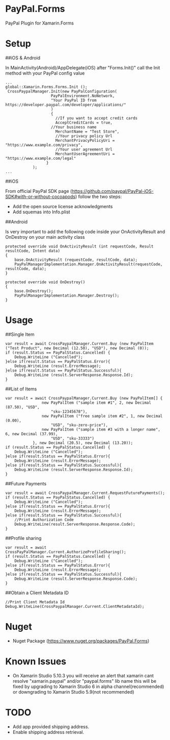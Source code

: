 # PayPal.Forms
PayPal Plugin for Xamarin.Forms

# Setup

##iOS & Android

In MainActivity(Android)/AppDelegate(iOS) after "Forms.Init()"  call the Init method with your PayPal config value
```
...
global::Xamarin.Forms.Forms.Init ();
 CrossPaypalManager.Init(new PayPalConfiguration(
					PayPalEnvironment.NoNetwork,
					"Your PayPal ID from https://developer.paypal.com/developer/applications/"
					)
					{
					  //If you want to accept credit cards
					  AcceptCreditCards = true,
				  	//Your business name
					  MerchantName = "Test Store",
					  //Your privacy policy Url
					  MerchantPrivacyPolicyUri = "https://www.example.com/privacy",
					  //Your user agreement Url
					  MerchantUserAgreementUri = "https://www.example.com/legal"
				  }
			);
...

```

##iOS

From official PayPal SDK page (https://github.com/paypal/PayPal-iOS-SDK#with-or-without-cocoapods) follow the two steps:

* Add the open source license acknowledgments
* Add squemas into Info.plist

##Android

Is very important to add the following code inside your OnActivityResult and OnDestroy on your main activity class
```
protected override void OnActivityResult (int requestCode, Result resultCode, Intent data)
{
	base.OnActivityResult (requestCode, resultCode, data);
	PayPalManagerImplementation.Manager.OnActivityResult(requestCode, resultCode, data);
}

protected override void OnDestroy()
{
	base.OnDestroy();
	PayPalManagerImplementation.Manager.Destroy();
}
```

# Usage

##Single Item

```
var result = await CrossPaypalManager.Current.Buy (new PayPalItem ("Test Product", new Decimal (12.50), "USD"), new Decimal (0));
if (result.Status == PayPalStatus.Cancelled) {
	Debug.WriteLine ("Cancelled");
}else if(result.Status == PayPalStatus.Error){
	Debug.WriteLine (result.ErrorMessage);
}else if(result.Status == PayPalStatus.Successful){
	Debug.WriteLine (result.ServerResponse.Response.Id);
}
```

##List of Items

```
var result = await CrossPaypalManager.Current.Buy (new PayPalItem[] {
				new PayPalItem ("sample item #1", 2, new Decimal (87.50), "USD",
					"sku-12345678"), 
				new PayPalItem ("free sample item #2", 1, new Decimal (0.00),
					"USD", "sku-zero-price"),
				new PayPalItem ("sample item #3 with a longer name", 6, new Decimal (37.99),
					"USD", "sku-33333") 
			}, new Decimal (20.5), new Decimal (13.20));
if (result.Status == PayPalStatus.Cancelled) {
	Debug.WriteLine ("Cancelled");
}else if(result.Status == PayPalStatus.Error){
	Debug.WriteLine (result.ErrorMessage);
}else if(result.Status == PayPalStatus.Successful){
	Debug.WriteLine (result.ServerResponse.Response.Id);
}
```

##Future Payments

```
var result = await CrossPaypalManager.Current.RequestFuturePayments();
if (result.Status == PayPalStatus.Cancelled) {
	Debug.WriteLine ("Cancelled");
}else if(result.Status == PayPalStatus.Error){
	Debug.WriteLine (result.ErrorMessage);
}else if(result.Status == PayPalStatus.Successful){
	//Print Authorization Code
	Debug.WriteLine(result.ServerResponse.Response.Code);
}
```

##Profile sharing

```
var result = await CrossPayPalManager.Current.AuthorizeProfileSharing();
if (result.Status == PayPalStatus.Cancelled) {
	Debug.WriteLine ("Cancelled");
}else if(result.Status == PayPalStatus.Error){
	Debug.WriteLine (result.ErrorMessage);
}else if(result.Status == PayPalStatus.Successful){
	Debug.WriteLine (result.ServerResponse.Response.Code);
}
```

##Obtain a Client Metadata ID

```
//Print Client Metadata Id
Debug.WriteLine(CrossPaypalManager.Current.ClientMetadataId);
```
# Nuget
* Nuget Package (https://www.nuget.org/packages/PayPal.Forms)

# Known Issues
* On Xamarin Studio 5.10.3 you will receive an alert that xamarin cant resolve "xamarin.paypal" and/or "paypal.forms" lib name this will be fixed by upgrading to Xamarin Studio 6 in alpha channel(recommended) or downgrading to Xamarin Studio 5.9(not recommended)

# TODO
* Add app provided shipping address.
* Enable shipping address retrieval.

